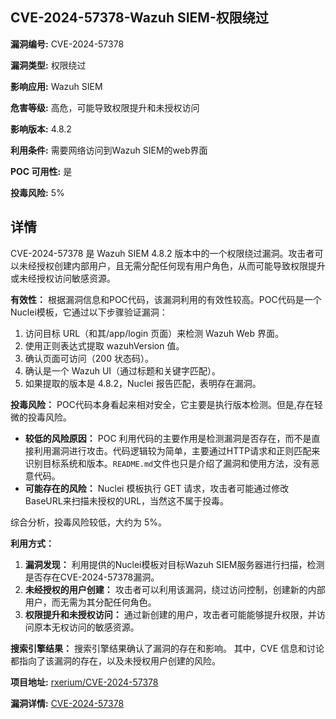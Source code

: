 ## CVE-2024-57378-Wazuh SIEM-权限绕过

**漏洞编号:** CVE-2024-57378

**漏洞类型:** 权限绕过

**影响应用:** Wazuh SIEM

**危害等级:** 高危，可能导致权限提升和未授权访问

**影响版本:** 4.8.2

**利用条件:** 需要网络访问到Wazuh SIEM的web界面

**POC 可用性:** 是

**投毒风险:** 5%

## 详情

CVE-2024-57378 是 Wazuh SIEM 4.8.2 版本中的一个权限绕过漏洞。攻击者可以未经授权创建内部用户，且无需分配任何现有用户角色，从而可能导致权限提升或未经授权访问敏感资源。

**有效性：**
根据漏洞信息和POC代码，该漏洞利用的有效性较高。POC代码是一个Nuclei模板，它通过以下步骤验证漏洞：
1.  访问目标 URL（和其/app/login 页面）来检测 Wazuh Web 界面。
2.  使用正则表达式提取 wazuhVersion 值。
3.  确认页面可访问（200 状态码）。
4.  确认是一个 Wazuh UI（通过标题和关键字匹配）。
5.  如果提取的版本是 4.8.2，Nuclei 报告匹配，表明存在漏洞。

**投毒风险：**
POC代码本身看起来相对安全，它主要是执行版本检测。但是,存在轻微的投毒风险。

*   **较低的风险原因：** POC 利用代码的主要作用是检测漏洞是否存在，而不是直接利用漏洞进行攻击。代码逻辑较为简单，主要通过HTTP请求和正则匹配来识别目标系统和版本。`README.md`文件也只是介绍了漏洞和使用方法，没有恶意代码。
*   **可能存在的风险：** Nuclei 模板执行 GET 请求，攻击者可能通过修改BaseURL来扫描未授权的URL，当然这不属于投毒。

综合分析，投毒风险较低，大约为 5%。

**利用方式：**
1.  **漏洞发现：** 利用提供的Nuclei模板对目标Wazuh SIEM服务器进行扫描，检测是否存在CVE-2024-57378漏洞。
2.  **未经授权的用户创建：** 攻击者可以利用该漏洞，绕过访问控制，创建新的内部用户，而无需为其分配任何角色。
3.  **权限提升和未授权访问：** 通过新创建的用户，攻击者可能能够提升权限，并访问原本无权访问的敏感资源。

**搜索引擎结果：** 搜索引擎结果确认了漏洞的存在和影响。 其中，CVE 信息和讨论都指向了该漏洞的存在，以及未授权用户创建的风险。

**项目地址:** [rxerium/CVE-2024-57378](https://github.com/rxerium/CVE-2024-57378)

**漏洞详情:** [CVE-2024-57378](https://nvd.nist.gov/vuln/detail/CVE-2024-57378)